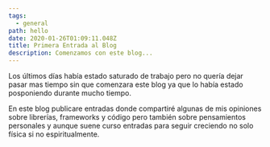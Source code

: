```yaml
---
tags:
  - general
path: hello
date: 2020-01-26T01:09:11.048Z
title: Primera Entrada al Blog
description: Comenzamos con este blog...
---
```

Los últimos días había estado saturado de trabajo pero no quería dejar pasar mas tiempo sin que comenzara este blog ya que lo había estado posponiendo durante mucho tiempo.

En este blog publicare entradas donde compartiré algunas de mis opiniones sobre librerías, frameworks y código pero también sobre pensamientos personales y aunque suene curso entradas para seguir creciendo no solo física si no espiritualmente.